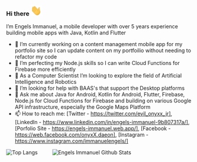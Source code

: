 ### Hi there <img src="https://raw.githubusercontent.com/ABSphreak/ABSphreak/master/gifs/Hi.gif" width="30px">
I’m Engels Immanuel, a mobile developer with over 5 years experience building mobile apps with Java, Kotlin and Flutter

- 🔭 I’m currently working on a content management mobile app for my portfolio site so I can update content on my portfoilio without needing to refactor my code
- 🌱 I’m perfecting my Node.js skills so I can write Cloud Functions for Firebase more efficiently
- 👯 As a Computer Scientist I’m looking to explore the field of Artificial Intelligence and Robotics
- 🤔 I’m looking for help with BAAS's that support the Desktop platforms
- 💬 Ask me about Java for Android, Kotlin for Android, Flutter, Firebase, Node.js for Cloud Functions for Firebase and building on various Google API infrastructure, especially the Google Maps Platform
- 📫 How to reach me: [Twitter - https://twitter.com/evil_onyxx_jr], [LinkedIn - https://www.linkedin.com/in/engels-immanuel-9b807317a/], [Porfolio Site - https://engels-immanuel.web.app/], [Facebook - https://web.facebook.com/onyxX.daeon], [Instagram - https://www.instagram.com/immanuelengels/]

![Top Langs](https://github-readme-stats.vercel.app/api/top-langs/?username=Daeon97&theme=tokyonight) &emsp; &emsp; ![Engels Immanuel Github Stats](https://github-readme-stats.vercel.app/api?username=Daeon97&&show_icons=true&tile_color=ffffff&com_color=bb2acf&&text_color=daf7dc&bg_color=191919)
